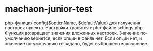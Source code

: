 # machaon-junior-test

php-функция config($optionName, $defaultValue) для получения настроек проекта.
Настройки хранятся в php-файле settings.php.
Функция возвращает значения вложенных настроек.
Значение по-умолчанию вернется, если опции в файле нет.
Если опции нет, и значение по-умолчанию не задано, будет выброшено исключение.